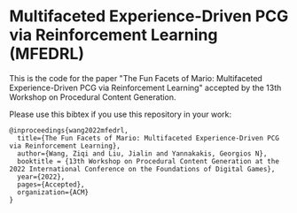 # Multifaceted Experience-Driven PCG via Reinforcement Learning (MFEDRL)

This is the code for the paper "The Fun Facets of Mario: Multifaceted Experience-Driven PCG via Reinforcement Learning" accepted by the 13th Workshop on Procedural Content Generation.

Please use this bibtex if you use this repository in your work:

````
@inproceedings{wang2022mfedrl,
  title={The Fun Facets of Mario: Multifaceted Experience-Driven PCG via Reinforcement Learning},
  author={Wang, Ziqi and Liu, Jialin and Yannakakis, Georgios N},
  booktitle = {13th Workshop on Procedural Content Generation at the 2022 International Conference on the Foundations of Digital Games},
  year={2022},
  pages={Accepted},
  organization={ACM}
}
````
